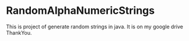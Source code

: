 # RandomAlphaNumericStrings
This is project of generate random strings in java.
It is on my google drive
ThankYou.
